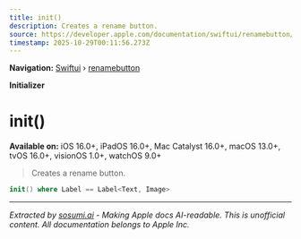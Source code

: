 ```yaml
---
title: init()
description: Creates a rename button.
source: https://developer.apple.com/documentation/swiftui/renamebutton/init()
timestamp: 2025-10-29T00:11:56.273Z
---
```


**Navigation:** [Swiftui](/documentation/swiftui) › [renamebutton](/documentation/swiftui/renamebutton)

**Initializer**

# init()

**Available on:** iOS 16.0+, iPadOS 16.0+, Mac Catalyst 16.0+, macOS 13.0+, tvOS 16.0+, visionOS 1.0+, watchOS 9.0+

> Creates a rename button.

```swift
init() where Label == Label<Text, Image>
```

---

*Extracted by [sosumi.ai](https://sosumi.ai) - Making Apple docs AI-readable.*
*This is unofficial content. All documentation belongs to Apple Inc.*
